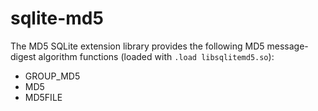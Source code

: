 # sqlite-md5
The MD5 SQLite extension library provides the following MD5 message-digest
algorithm functions (loaded with `.load libsqlitemd5.so`):
- GROUP_MD5
- MD5
- MD5FILE
